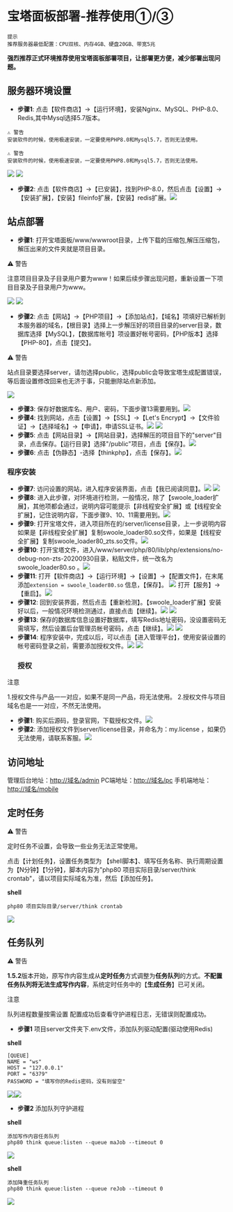 # 宝塔面板部署-推荐使用①/③

```
提示
推荐服务器最低配置：CPU双核、内存4GB、硬盘20GB、带宽5兆
```

**强烈推荐正式环境推荐使用宝塔面板部署项目，让部署更方便，减少部署出现问题。**

## 服务器环境设置

* ​**步骤1**​: 点击【软件商店】->【运行环境】，安装Nginx、MySQL、PHP-8.0、Redis,其中Mysql选择5.7版本。

```
⚠️ 警告
安装软件的时候，使用极速安装，一定要使用PHP8.0和Mysql5.7，否则无法使用。
```

```
⚠️ 警告
安装软件的时候，使用极速安装，一定要使用PHP8.0和Mysql5.7，否则无法使用。
```

![](https://doc.chatmoney.cn/docs/images/cp/deployment/bt/bt-env-1.png)
![](https://doc.chatmoney.cn/docs/images/cp/deployment/bt/bt-env-2.png)

* ​**步骤2**​: 点击【软件商店】->【已安装】，找到PHP-8.0，然后点击【设置】->【安装扩展】，【安装】fileinfo扩展，【安装】redis扩展。![](https://doc.chatmoney.cn/docs/images/cp/deployment/bt/bt-env-3.png)

## 站点部署[​](https://doc.chatmoney.cn/cp/deployment/bt.html#%E7%AB%99%E7%82%B9%E9%83%A8%E7%BD%B2)

* ​**步骤1**​: 打开宝塔面板/www/wwwroot目录，上传下载的压缩包,解压压缩包，解压出来的文件夹就是项目目录。

⚠️ 警告

注意项目目录及子目录用户要为www！如果后续步骤出现问题，重新设置一下项目目录及子目录用户为www。

![](https://doc.chatmoney.cn/docs/images/cp/deployment/bt/bt-1-1.png)
![](https://doc.chatmoney.cn/docs/images/cp/deployment/bt/bt-1-2.png)

* ​**步骤2**​: 点击【网站】->【PHP项目】->【添加站点】，【域名】项填好已解析到本服务器的域名，【根目录】选择上一步解压好的项目目录的server目录，数据库选择【MySQL】，【数据库帐号】项设置好帐号密码，【PHP版本】选择【PHP-80】，点击【提交】。

⚠️ 警告

站点目录要选择server，请勿选择public，选择public会导致宝塔生成配置错误，等后面设置修改回来也无济于事，只能删除站点新添加。

![](https://doc.chatmoney.cn/docs/images/cp/deployment/bt/bt-2.png)

* ​**步骤3**​: 保存好数据库名、用户、密码，下面步骤13需要用到。![](https://doc.chatmoney.cn/docs/images/cp/deployment/bt/bt-3.png)
* ​**步骤4**​: 找到网站，点击【设置】->【SSL】->【Let's Encrypt】->【文件验证】->【选择域名】->【申请】，申请SSL证书。![](https://doc.chatmoney.cn/docs/images/cp/deployment/bt/bt-4-1.png)
  ![](https://doc.chatmoney.cn/docs/images/cp/deployment/bt/bt-4-2.png)
* ​**步骤5**​: 点击【网站目录】->【网站目录】，选择解压的项目目下的"server"目录，点击保存。【运行目录】选择"/public"项目，点击【保存】。![](https://doc.chatmoney.cn/docs/images/cp/deployment/bt/bt-5.png)
* ​**步骤6**​: 点击【伪静态】-选择【thinkphp】，点击【保存】。![](https://doc.chatmoney.cn/docs/images/cp/deployment/bt/bt-6.png)

### 程序安装[​](https://doc.chatmoney.cn/cp/deployment/bt.html#%E7%A8%8B%E5%BA%8F%E5%AE%89%E8%A3%85)

* ​**步骤7**​: 访问设置的网站，进入程序安装界面，点击【我已阅读同意】。![](https://doc.chatmoney.cn/docs/images/cp/deployment/bt/bt-7-1.png)
  ![](https://doc.chatmoney.cn/docs/images/cp/deployment/bt/bt-7-2.png)
* ​**步骤8**​: 进入此步骤，对环境进行检测，一般情况，除了【swoole\_loader扩展】，其他项都会通过，说明内容可能提示【非线程安全扩展】或【线程安全扩展】，记住说明内容，下面步骤9、10、11需要用到。![](https://doc.chatmoney.cn/docs/images/cp/deployment/bt/bt-8.png)
* ​**步骤9**​: 打开宝塔文件，进入项目所在的/server/license目录，上一步说明内容如果是【非线程安全扩展】复制swoole\_loader80.so文件，如果是【线程安全扩展】复制swoole\_loader80\_zts.so文件。![](https://doc.chatmoney.cn/docs/images/cp/deployment/bt/bt-9.png)
* ​**步骤10**​: 打开宝塔文件，进入/www/server/php/80/lib/php/extensions/no-debug-non-zts-20200930目录，粘贴文件，统一改名为swoole\_loader80.so 。![](https://doc.chatmoney.cn/docs/images/cp/deployment/bt/bt-10.png)
* ​**步骤11**​: 打开【软件商店】->【运行环境】->【设置】->【配置文件】，在末尾添加`extension = swoole_loader80.so` 信息，【保存】。
  ![](https://doc.chatmoney.cn/docs/images/cp/deployment/bt/bt-11-1.png)
  打开【服务】->【重启】。![](https://doc.chatmoney.cn/docs/images/cp/deployment/bt/bt-11-3.png)
* ​**步骤12**​: 回到安装界面，然后点击【重新检测】。【swoole\_loader扩展】安装好以后，一般情况环境检测通过，直接点击【继续】。![](https://doc.chatmoney.cn/docs/images/cp/deployment/bt/bt-12-1.png)
  ![](https://doc.chatmoney.cn/docs/images/cp/deployment/bt/bt-12-2.png)
* ​**步骤13**​: 保存的数据库信息设置好数据库，填写Redis地址密码，没设置密码无需填写，然后设置后台管理员帐号密码，点击【继续】。![](https://doc.chatmoney.cn/docs/images/cp/deployment/bt/bt-13-1.png)
  ![](https://doc.chatmoney.cn/docs/images/cp/deployment/bt/bt-13-2.png)
* ​**步骤14**​: 程序安装中，完成以后，可以点击【进入管理平台】，使用安装设置的帐号密码登录之前，需要添加授权文件。![](https://doc.chatmoney.cn/docs/images/cp/deployment/bt/bt-14-1.png)
  ![](https://doc.chatmoney.cn/docs/images/cp/deployment/bt/bt-14-2.png)
  ### 授权[​](https://doc.chatmoney.cn/cp/deployment/bt.html#%E6%8E%88%E6%9D%83)

注意

1.授权文件与产品一一对应，如果不是同一产品，将无法使用。
2.授权文件与项目域名也是一一对应，不然无法使用。

* ​**步骤1**​:
  购买后源码，登录官网，下载授权文件。![](https://doc.chatmoney.cn/docs/images/cp/deployment/bt/license-1.png)
* ​**步骤2**​:
  添加授权文件到server/license目录，并命名为：my.license ，如果仍无法使用，请联系客服。![](https://doc.chatmoney.cn/docs/images/cp/deployment/bt/license-2.png)

## 访问地址[​](https://doc.chatmoney.cn/cp/deployment/bt.html#%E8%AE%BF%E9%97%AE%E5%9C%B0%E5%9D%80)

管理后台地址：[http://域名/admin](https://chat-demo.likeshop.cn/admin)
PC端地址：[http://域名/pc](https://chat.likeshop.cn/pc)
手机端地址：[http://域名/mobile](https://chat.likeshop.cn/mobile)

## 定时任务[​](https://doc.chatmoney.cn/cp/deployment/bt.html#%E5%AE%9A%E6%97%B6%E4%BB%BB%E5%8A%A1)

⚠️ 警告

定时任务不设置，会导致一些业务无法正常使用。

点击【计划任务】，设置任务类型为 【shell脚本】、填写任务名称、执行周期设置为【N分钟】【1分钟】，脚本内容为"php80 项目实际目录/server/think crontab"，请以项目实际域名为准，然后【添加任务】。

**shell**

```
php80 项目实际目录/server/think crontab
```

![](https://doc.chatmoney.cn/docs/images/cp/deployment/bt/crontab.png)

## 任务队列[​](https://doc.chatmoney.cn/cp/deployment/bt.html#%E4%BB%BB%E5%8A%A1%E9%98%9F%E5%88%97)

⚠️ 警告

**1.5.2**版本开始，原写作内容生成从**定时任务**方式调整为**任务队列**的方式。
​**不配置任务队列将无法生成写作内容**​，系统定时任务中的【​**生成任务**​】已可关闭。

注意

队列进程数量按需设置
配置成功后查看守护进程日志，无错误则配置成功。

* **步骤1** 项目server文件夹下.env文件，添加队列驱动配置(驱动使用Redis)

**shell**

```
[QUEUE]
NAME = "ws"
HOST = "127.0.0.1"
PORT = "6379"
PASSWORD = "填写你的Redis密码，没有则留空"
```

![](https://doc.chatmoney.cn/docs/images/cp/deployment/bt/env-set.png)![](https://doc.chatmoney.cn/docs/images/cp/deployment/bt/redis-1.png)

* **步骤2** 添加队列守护进程

**shell**

```
添加写作内容任务队列
php80 think queue:listen --queue maJob --timeout 0
```

![](https://doc.chatmoney.cn/docs/images/cp/deployment/bt/supervisor-2.png)

**shell**

```
添加降重任务队列
php80 think queue:listen --queue reJob --timeout 0
```

![](https://doc.chatmoney.cn/docs/images/cp/deployment/bt/supervisor-1.png)

